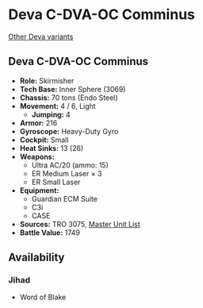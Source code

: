 # Deva C-DVA-OC Comminus

[Other Deva variants](../deva.md)

## Deva C-DVA-OC Comminus
- **Role:** Skirmisher
- **Tech Base:** Inner Sphere (3069)
- **Chassis:** 70 tons (Endo Steel)
- **Movement:** 4 / 6, Light
  - **Jumping:** 4
- **Armor:** 216
- **Gyroscope:** Heavy-Duty Gyro
- **Cockpit:** Small
- **Heat Sinks:** 13 (26)
- **Weapons:**
  - Ultra AC/20 (ammo: 15)
  - ER Medium Laser × 3
  - ER Small Laser
- **Equipment:**
  - Guardian ECM Suite
  - C3i
  - CASE
- **Sources:** TRO 3075, [Master Unit List](http://masterunitlist.info/Unit/Details/888/deva-c-dva-oc-comminus)
- **Battle Value:** 1749

## Availability

### Jihad
- Word of Blake

